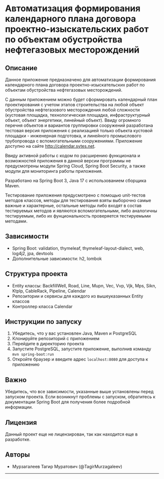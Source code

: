 # Автоматизация формирования календарного плана договора проектно-изыскательских работ по объектам обустройства нефтегазовых месторождений

## Описание
Данное приложение предназначено для автоматизации формирования календарного плана договора проектно-изыскательских работ по объектам 
обустройства нефтегазовых месторождений. 

С данным приложением можно будет сформировать календарный план проектирования с учетом этапов строительства на любой объект обустройства 
нефтегазового месторождения любой сложности (кустовая площадка, технологическая площадка, инфраструктурный объект, объект энергетики, 
линейный объект). Ввиду огромного перечня объектов и вариантов группировки сооружений разработана тестовая версия приложения с реализацией 
только объекта кустовой площадки - инженерная подготовка, и линейного промыслового трубопровода с вспомогательными сооружениями. 
Приложение доступно на сайте http://calendar.sytes.net.

Ввиду активной работы с кодом по расширению функционала и возможностей приложения в данной версии программы не предусмотрены модули Spring 
Cloud, Spring Boot Security, а также модули для мониторинга работы приложения.

Разработано на Spring Boot 3, Java 17 с использованием сборщика Maven.

Тестирование приложения предусмотрено с помощью unit-тестов методов классов, методы для тестирования взяты выборочно самые важные и характерные,
остальные методы либо входят в состав тестируемых методов и являются вспомогательными, либо аналогичны тестируемым, либо их фунциональность 
проверяется тестируемыми методами.

## Зависимости
- Spring Boot: validation, thymeleaf, thymeleaf-layout-dialect, web, log4j2, jpa, devtools
- Дополнительные зависимости: h2, lombok

## Структура проекта
- Entity классы: BackfillWell, Road, Line, Mupn, Vec, Vvp, Vjk, Mps, Sikn, Ktplp, CableRack, Pipeline, Calendar
- Репозитории и сервисы для каждого из вышеуказанных Entity классов
- Контроллер класса Calendar

## Инструкции по запуску
1. Убедитесь, что у вас установлен Java, Maven и PostgreSQL
2. Клонируйте репозиторий с приложением
3. Перейдите в директорию проекта
4. Запустите PostgreSQL, запустите приложение, выполнив команду `mvn spring-boot:run`
5. Откройте браузер и введите адрес `localhost:8080` для доступа к приложению

## Важно
Убедитесь, что все зависимости, указанные выше установлены перед запуском проекта. Если возникнут проблемы с запуском, обратитесь 
к документации Spring Boot для получения более подробной информации.

## Лицензия
Данный проект еще не лицензирован, так как находится еще в разработке.

## Авторы
- Мурзагалеев Тагир Муратович (@TagirMurzagaleev)

---